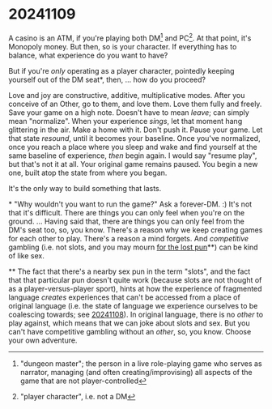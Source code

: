 # 20241109

A casino is an ATM, if you're playing both DM[^1] and PC[^2]. At that point, it's Monopoly money. But then, so is your character. If everything has to balance, what experience do you want to have?

But if you're _only_ operating as a player character, pointedly keeping yourself out of the DM seat\*, then, ... how do you proceed?

Love and joy are constructive, additive, multiplicative modes. After you conceive of an Other, go to them, and love them. Love them fully and freely. Save your game on a high note. Doesn't have to mean _leave_; can simply mean "normalize". When your experience _sings_, let that moment hang glittering in the air. Make a home with it. Don't push it. Pause your game. Let that state _resound_, until it becomes your baseline. Once you've normalized, once you reach a place where you sleep and wake and find yourself at the same baseline of experience, _then_ begin again. I would say "resume play", but that's not it at all. Your original game remains paused. You begin a new one, built atop the state from where you began.

It's the only way to build something that lasts.

\* "Why wouldn't you want to run the game?" Ask a forever-DM. :) It's not that it's difficult. There are things you can only feel when you're on the ground. ... Having said that, there are things you can only feel from the DM's seat too, so, you know. There's a reason why we keep creating games for each other to play. There's a reason a mind forgets. And _competitive_ gambling (i.e. not slots, and you may mourn [for the lost pun](08/)\*\*) can be kind of like sex.

\*\* The fact that there's a nearby sex pun in the term "slots", and the fact that that particular pun doesn't quite work (because slots are not thought of as a player-versus-player sport), hints at how the experience of fragmented language _creates_ experiences that can't be accessed from a place of original language (i.e. the state of language we experience ourselves to be coalescing towards; see [20241108](08/)). In original language, there is no _other_ to play against, which means that we can joke about slots and sex. But you can't have competitive gambling without an _other_, so, you know. Choose your own adventure.

[^1]: "dungeon master"; the person in a live role-playing game who serves as narrator, managing (and often creating/improvising) all aspects of the game that are not player-controlled

[^2]: "player character", i.e. not a DM
